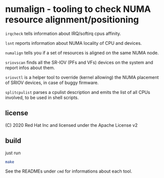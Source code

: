 # numalign - tooling to check NUMA resource alignment/positioning

`irqcheck` tells information about IRQ/softirq cpus affinity.

`lsnt` reports information about NUMA locality of CPU and devices.

`numalign` tells you if a set of resources is aligned on the same NUMA node.

`sriovscan` finds all the SR-IOV (PFs and VFs) devices on the system and report infos about them.

`sriovctl` is a helper tool to override (kernel allowing) the NUMA placement of SRIOV devices, in case of buggy firmware.

`splitcpulist` parses a cpulist description and emits the list of all CPUs involved, to be used in shell scripts.

## license
(C) 2020 Red Hat Inc and licensed under the Apache License v2

## build
just run
```bash
make
```

See the READMEs under `cmd` for informations about each tool.

